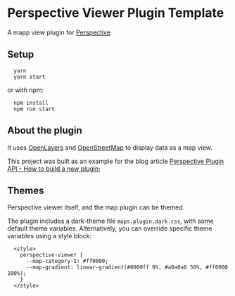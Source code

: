 # Perspective Viewer Plugin Template

A mapp view plugin for [Perspective](https://github.com/jpmorganchase/perspective)

## Setup

```
  yarn
  yarn start
```

or with npm:

```
  npm install
  npm run start
```

## About the plugin

It uses [OpenLayers](https://openlayers.org/) and [OpenStreetMap](https://www.openstreetmap.org/#map=13/51.1366/-3.6823) to display data as a map view.

This project was built as an example for the blog article [Perspective Plugin API - How to build a new plugin](https://blog.scottlogic.com/2019/04/23/perspective-plugin-api-how-to-build-a-new-plugin.html);

## Themes

Perspective viewer itself, and the map plugin can be themed.

The plugin includes a dark-theme file `maps.plugin.dark.css`, with some default theme variables. Alternatively, you can override specific theme variables using a style block:

```
  <style>
    perspective-viewer {
      --map-category-1: #ff0000;
      --map-gradient: linear-gradient(#0000ff 0%, #a0a0a0 50%, #ff0000 100%);
    }
  </style>
```
